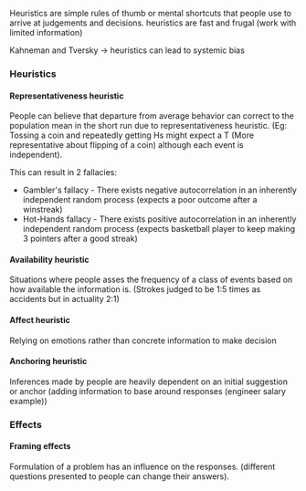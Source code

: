 Heuristics are simple rules of thumb or mental shortcuts that people use to arrive at judgements and decisions. heuristics are fast and frugal (work with limited information)

Kahneman and Tversky -> heuristics can lead to systemic bias

### Heuristics
#### Representativeness heuristic
People can believe that departure from average behavior can correct to the population mean in the short run due to representativeness heuristic. (Eg: Tossing a coin and repeatedly getting Hs might expect a T (More representative about flipping of a coin) although each event is independent).

This can result in 2 fallacies:
- Gambler's fallacy - There exists negative autocorrelation in an inherently independent random process (expects a poor outcome after a winstreak)
- Hot-Hands fallacy - There exists positive autocorrelation in an inherently independent random process (expects basketball player to keep making 3 pointers after a good streak)

#### Availability heuristic
Situations where people asses the frequency of a class of events based on how available the information is. (Strokes judged to be 1:5 times as accidents but in actuality 2:1)

#### Affect heuristic
Relying on emotions rather than concrete information to make decision

#### Anchoring heuristic
Inferences made by people are heavily dependent on an initial suggestion or anchor (adding information to base around responses (engineer salary example))

### Effects
#### Framing effects
Formulation of a problem has an influence on the responses. (different questions presented to people can change their answers).


